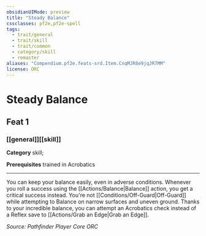 ```yaml
---
obsidianUIMode: preview
title: "Steady Balance"
cssclasses: pf2e,pf2e-spell
tags:
  - trait/general
  - trait/skill
  - trait/common
  - category/skill
  - remaster
aliases: "Compendium.pf2e.feats-srd.Item.CnqMJR8e9jqJR7MM"
license: ORC
---
```

# Steady Balance
## Feat 1
### [[general]][[skill]]

**Category** skill; 



**Prerequisites** trained in Acrobatics
* * *
You can keep your balance easily, even in adverse conditions. Whenever you roll a success using the [[Actions/Balance|Balance]] action, you get a critical success instead. You're not [[Conditions/Off-Guard|Off-Guard]] while attempting to Balance on narrow surfaces and uneven ground. Thanks to your incredible balance, you can attempt an Acrobatics check instead of a Reflex save to [[Actions/Grab an Edge|Grab an Edge]].

*Source: Pathfinder Player Core*
*ORC*